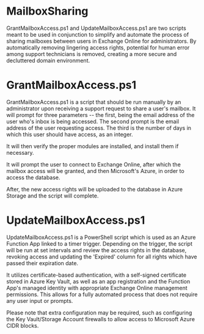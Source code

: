# MailboxSharing
GrantMailboxAccess.ps1 and UpdateMailboxAccess.ps1 are two scripts meant to be used in conjunction to simplify and automate the process of sharing mailboxes between users in Exchange Online for administrators. By automatically removing lingering access rights, potential for human error among support technicians is removed, creating a more secure and decluttered domain environment.

# GrantMailboxAccess.ps1
GrantMailboxAccess.ps1 is a script that should be run manually by an administrator upon receiving a support request to share a user's mailbox. It will prompt for three parameters -- the first, being the email address of the user who's inbox is being accessed. The second prompt is the email address of the user requesting access. The third is the number of days in which this user should have access, as an integer.

It will then verify the proper modules are installed, and install them if necessary. 

It will prompt the user to connect to Exchange Online, after which the mailbox access will be granted, and then Microsoft's Azure, in order to access the database.

After, the new access rights will be uploaded to the database in Azure Storage and the script will complete.

# UpdateMailboxAccess.ps1
UpdateMailboxAccess.ps1 is a PowerShell script which is used as an Azure Function App linked to a timer trigger. Depending on the trigger, the script will be run at set intervals and review the access rights in the database, revoking access and updating the 'Expired' column for all rights which have passed their expiration date.

It utilizes certificate-based authentication, with a self-signed certificate stored in Azure Key Vault, as well as an app registration and the Function App's managed identity with appropriate Exchange Online management permissions. This allows for a fully automated process that does not require any user input or prompts.

Please note that extra configuration may be required, such as configuring the Key Vault/Storage Account firewalls to allow access to Microsoft Azure CIDR blocks.
